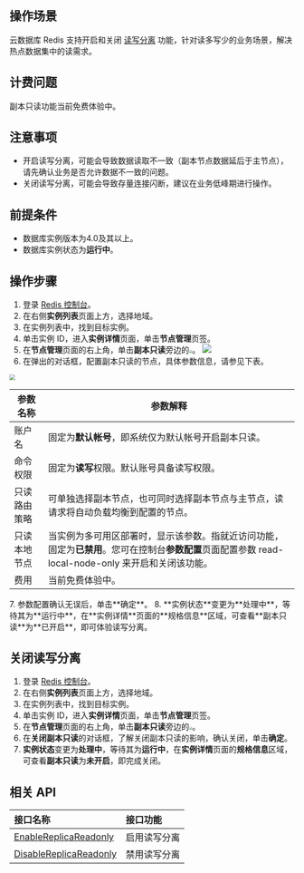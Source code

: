 ## 操作场景

云数据库 Redis 支持开启和关闭 [读写分离](https://cloud.tencent.com/document/product/239/38392) 功能，针对读多写少的业务场景，解决热点数据集中的读需求。

## 计费问题

副本只读功能当前免费体验中。

## 注意事项

- 开启读写分离，可能会导致数据读取不一致（副本节点数据延后于主节点），请先确认业务是否允许数据不一致的问题。
- 关闭读写分离，可能会导致存量连接闪断，建议在业务低峰期进行操作。

## 前提条件

- 数据库实例版本为4.0及其以上。
- 数据库实例状态为**运行中**。

## 操作步骤

1. 登录 [Redis 控制台](https://console.cloud.tencent.com/redis)。
2. 在右侧**实例列表**页面上方，选择地域。
3. 在实例列表中，找到目标实例。
4. 单击实例 ID，进入**实例详情**页面，单击**节点管理**页签。
5. 在**节点管理**页面的右上角，单击**副本只读**旁边的<img src="https://qcloudimg.tencent-cloud.cn/raw/3ce8bb2870c4ab539b9b721a6e8b0032.png" style="zoom: 33%;" />。
![](https://main.qcloudimg.com/raw/1279f66d5c90c023c1246f63468d3a61.png)
6. 在弹出的对话框，配置副本只读的节点，具体参数信息，请参见下表。
<img src="https://qcloudimg.tencent-cloud.cn/raw/92d1ee25d724b0a7e82c2adca71d19c0.png" style="zoom: 60%;" />
<table>
<thead><tr><th>参数名称</th><th>参数解释</th></tr></thead>
<tbody><tr>
<td>账户名</td>
<td>固定为<strong>默认帐号</strong>，即系统仅为默认帐号开启副本只读。</td></tr>
<tr>
<td>命令权限</td>
<td>固定为<strong>读写</strong>权限。默认账号具备读写权限。</td></tr>
<tr>
<td>只读路由策略</td>
<td>可单独选择副本节点，也可同时选择副本节点与主节点，读请求将自动负载均衡到配置的节点。</td></tr>
<tr>
<td>只读本地节点</td>
<td>当实例为多可用区部署时，显示该参数。指就近访问功能，固定为<strong>已禁用</strong>。您可在控制台<strong>参数配置</strong>页面配置参数 read-local-node-only 来开启和关闭该功能。</td></tr>
<tr>
<td>费用</td>
<td>当前免费体验中。</td></tr>
</tbody></table>
7. 参数配置确认无误后，单击**确定**。
8. **实例状态**变更为**处理中**，等待其为**运行中**，在**实例详情**页面的**规格信息**区域，可查看**副本只读**为**已开启**，即可体验读写分离。

## 关闭读写分离

1. 登录 [Redis 控制台](https://console.cloud.tencent.com/redis)。
2. 在右侧**实例列表**页面上方，选择地域。
3. 在实例列表中，找到目标实例。
4. 单击实例 ID，进入**实例详情**页面，单击**节点管理**页签。
5. 在**节点管理**页面的右上角，单击**副本只读**旁边的<img src="https://qcloudimg.tencent-cloud.cn/raw/1d39ae259604af20416d8f35ff0ae0a6.png" style="zoom:33%;" />。
6. 在**关闭副本只读**的对话框，了解关闭副本只读的影响，确认关闭，单击**确定**。
7. **实例状态**变更为**处理中**，等待其为**运行中**，在**实例详情**页面的**规格信息**区域，可查看**副本只读**为**未开启**，即完成关闭。

## 相关 API

| 接口名称                                                     | 接口功能     |
| :----------------------------------------------------------- | :----------- |
| [EnableReplicaReadonly](https://cloud.tencent.com/document/product/239/34437) | 启用读写分离 |
| [DisableReplicaReadonly](https://cloud.tencent.com/document/product/239/34438) | 禁用读写分离 |

